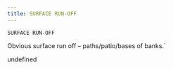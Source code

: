 ```yaml
---
title: SURFACE RUN-OFF
---
```

`SURFACE RUN-OFF`

Obvious surface run off – paths/patio/bases of banks.`

undefined